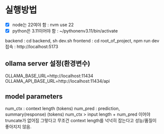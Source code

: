 # 실행방법

- [x] node는 22여야 함 : nvm use 22
- [x] python은 3.11이어야 함 : ~/pythonenv3.11/bin/activate

backend : cd backend, sh dev.sh
frontend : cd root_of_project, npm run dev
접속 : http://localhost:5173

## ollama server 설정(환경변수)

OLLAMA_BASE_URL=http://localhost:11434
OLLAMA_API_BASE_URL=http://localhost:11434/api

## model parameters

num_ctx : context length (tokens)
num_pred : prediction, summary(response) (tokens)
num_ctx > input length + num_pred 이어야 truncate가 없어짐
그렇다고 무조건 context length를 넉넉히 잡는다고 성능/품질이 좋아지지 않음.
